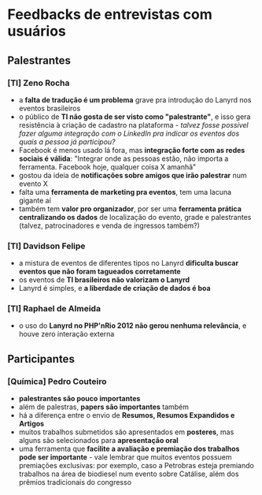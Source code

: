 # Feedbacks de entrevistas com usuários

## Palestrantes

### [TI] Zeno Rocha
- a **falta de tradução é um problema** grave pra introdução do Lanyrd nos eventos brasileiros
- o público de **TI não gosta de ser visto como "palestrante"**, e isso gera resistência à criação de cadastro na plataforma - *talvez fosse possível fazer alguma integração com o LinkedIn pra indicar os eventos dos quais a pessoa já participou?*
- Facebook é menos usado lá fora, mas **integração forte com as redes sociais é válida**: "Integrar onde as pessoas estão, não importa a ferramenta. Facebook hoje, qualquer coisa X amanhã"
- gostou da ideia de **notificações sobre amigos que irão palestrar** num evento X
- falta uma **ferramenta de marketing pra eventos**, tem uma lacuna gigante aí
- também tem **valor pro organizador**, por ser uma **ferramenta prática centralizando os dados** de localização do evento, grade e palestrantes (talvez, patrocinadores e venda de ingressos também?)

### [TI] Davidson Felipe
- a mistura de eventos de diferentes tipos no Lanyrd **dificulta buscar eventos que não foram tagueados corretamente**
- os eventos de **TI brasileiros não valorizam o Lanyrd**
- Lanyrd é simples, e **a liberdade de criação de dados é boa**

### [TI] Raphael de Almeida
- o uso do **Lanyrd no PHP'nRio 2012 não gerou nenhuma relevância**, e houve zero interação externa

## Participantes

### [Química] Pedro Couteiro
- **palestrantes são pouco importantes**
- além de palestras, **papers são importantes** também
- há a diferença entre o envio de **Resumos, Resumos Expandidos e Artigos**
- muitos trabalhos submetidos são apresentados em **posteres**, mas alguns são selecionados para **apresentação oral**
- uma ferramenta que **facilite a avaliação e premiação dos trabalhos pode ser importante** - vale lembrar que muitos eventos possuem premiações exclusivas: por exemplo, caso a Petrobras esteja premiando trabalhos na área de biodiesel num evento sobre Catálise, além dos prêmios tradicionais do congresso